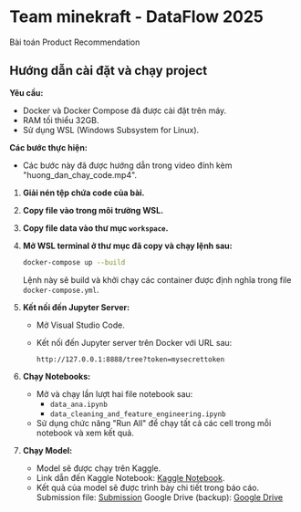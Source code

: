 # Team minekraft - DataFlow 2025
Bài toán Product Recommendation

## Hướng dẫn cài đặt và chạy project

**Yêu cầu:**

*   Docker và Docker Compose đã được cài đặt trên máy.
*   RAM tối thiểu 32GB.
*   Sử dụng WSL (Windows Subsystem for Linux).

**Các bước thực hiện:**
- Các bước này đã được hướng dẫn trong video đính kèm "huong_dan_chay_code.mp4".

1.  **Giải nén tệp chứa code của bài.**

2.  **Copy file vào trong môi trường WSL.**

3.  **Copy file data vào thư mục `workspace`.**

4.  **Mở WSL terminal ở thư mục đã copy và chạy lệnh sau:**

    ```bash
    docker-compose up --build
    ```

    Lệnh này sẽ build và khởi chạy các container được định nghĩa trong file `docker-compose.yml`.

5.  **Kết nối đến Jupyter Server:**

    *   Mở Visual Studio Code.
    *   Kết nối đến Jupyter server trên Docker với URL sau:

        ```
        http://127.0.0.1:8888/tree?token=mysecrettoken
        ```

6.  **Chạy Notebooks:**

    *   Mở và chạy lần lượt hai file notebook sau:
        *   `data_ana.ipynb`
        *   `data_cleaning_and_feature_engineering.ipynb`
    *   Sử dụng chức năng "Run All" để chạy tất cả các cell trong mỗi notebook và xem kết quả.

7.  **Chạy Model:**

    *   Model sẽ được chạy trên Kaggle.
    *   Link dẫn đến Kaggle Notebook: [Kaggle Notebook](https://www.kaggle.com/code/hctingnht/team-minekraft-dataflow2025?scriptVersionId=224259196).
    *   Kết quả của model sẽ được trình bày chi tiết trong báo cáo.
Submission file: [Submission](https://drive.google.com/file/d/11548jL43zieZPNwflbCjzhOo1Ye4A7Hk/view)
Google Drive (backup): [Google Drive](https://drive.google.com/drive/folders/1FNEojdlB4bYaEr3I6NwHy17KAHsX_UvV)
